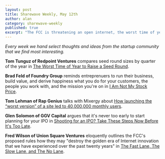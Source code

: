 ```yaml
---
layout: post
title: Sharewave Weekly, May 12th
author: alan
category: sharewave-weekly
published: true
excerpt: "The FCC is threatening an open internet, the worst time of year to raise a seed round, how launching the worst version of a site led to 40K users, and it's never too early to think about your IPO in this edition of the Sharewave Weekly."
---
```

*Every week we hand select thoughts and ideas from the startup community that we find most interesting.*

**Tom Tunguz of Redpoint Ventures** compares seed round sizes by quarter of the year in [The Worst Time of Year to Raise a Seed Round](http://tomtunguz.com/seed-timing/).

**Brad Feld of Foundry Group** reminds entreprenuers to run their business, build value, and derive happiness what you do for your customers, the people you work with, and the mission you're on in [I Am Not My Stock Price](http://www.feld.com/wp/archives/2014/05/stock-price.html).

**Tom Lehman of Rap Genius** talks with Mixergy about [How launching the “worst version” of a site led to 40,000,000 monthly users](http://mixergy.com/tom-lehman-rap-genius-interview/).

**Glen Solomon of GGV Capital** argues that it's never too early to start planning for your IPO in [Shooting for an IPO? Take These Steps Now Before It's Too Late](http://firstround.com/article/Shooting-for-an-IPO-Take-These-Steps-Now-Before-Its-Too-Late).

**Fred Wilson of Union Square Ventures** eloquently outlines the FCC's proposed rules how they may "destroy the golden era of Internet innovation that we have experienced over the past twenty years" in [The Fast Lane, The Slow Lane, and The No Lane](http://avc.com/2014/05/the-fast-lane-the-slow-lane-and-the-no-lane/).
